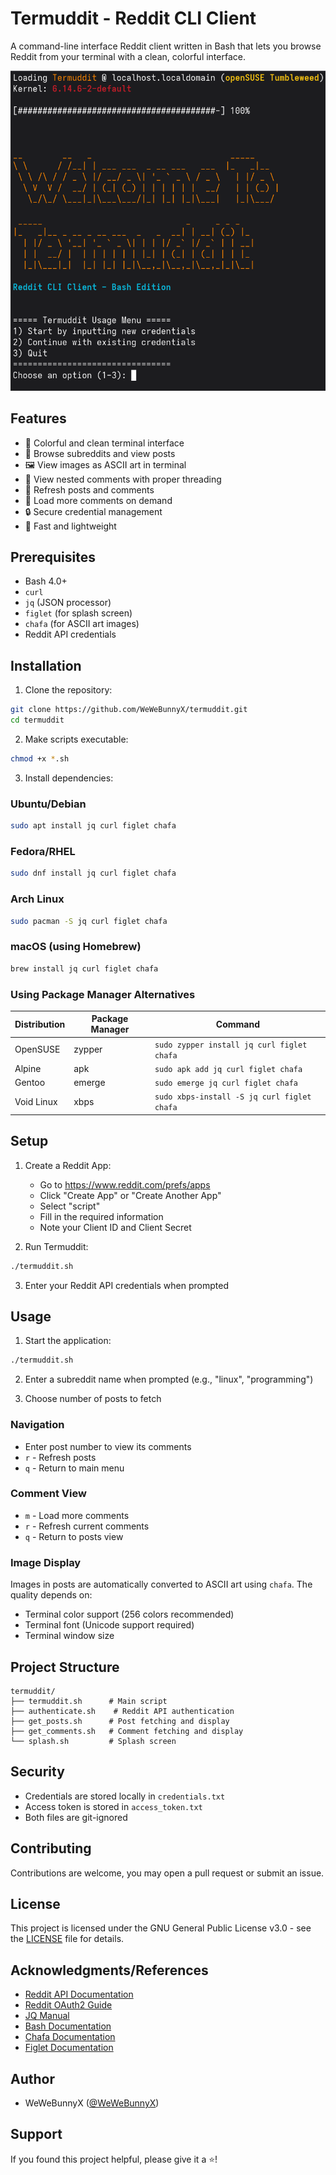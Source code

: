 # Termuddit - Reddit CLI Client

A command-line interface Reddit client written in Bash that lets you browse Reddit from your terminal with a clean, colorful interface.

![Termuddit Screenshot](screenshot.png)

## Features

- 🎨 Colorful and clean terminal interface
- 👀 Browse subreddits and view posts
- 🖼️ View images as ASCII art in terminal
- 💬 View nested comments with proper threading
- 🔄 Refresh posts and comments
- 🎯 Load more comments on demand
- 🔒 Secure credential management
- 🚀 Fast and lightweight

## Prerequisites

- Bash 4.0+
- `curl`
- `jq` (JSON processor)
- `figlet` (for splash screen)
- `chafa` (for ASCII art images)
- Reddit API credentials

## Installation

1. Clone the repository:
```bash
git clone https://github.com/WeWeBunnyX/termuddit.git
cd termuddit
```

2. Make scripts executable:
```bash
chmod +x *.sh
```

3. Install dependencies:

### Ubuntu/Debian
```bash
sudo apt install jq curl figlet chafa
```

### Fedora/RHEL
```bash
sudo dnf install jq curl figlet chafa
```

### Arch Linux
```bash
sudo pacman -S jq curl figlet chafa
```

### macOS (using Homebrew)
```bash
brew install jq curl figlet chafa
```

### Using Package Manager Alternatives
| Distribution | Package Manager | Command |
|-------------|----------------|---------|
| OpenSUSE    | zypper         | `sudo zypper install jq curl figlet chafa` |
| Alpine      | apk            | `sudo apk add jq curl figlet chafa` |
| Gentoo      | emerge         | `sudo emerge jq curl figlet chafa` |
| Void Linux  | xbps           | `sudo xbps-install -S jq curl figlet chafa` |

## Setup

1. Create a Reddit App:
   - Go to https://www.reddit.com/prefs/apps
   - Click "Create App" or "Create Another App"
   - Select "script"
   - Fill in the required information
   - Note your Client ID and Client Secret

2. Run Termuddit:
```bash
./termuddit.sh
```

3. Enter your Reddit API credentials when prompted

## Usage

1. Start the application:
```bash
./termuddit.sh
```

2. Enter a subreddit name when prompted (e.g., "linux", "programming")

3. Choose number of posts to fetch

### Navigation

- Enter post number to view its comments
- `r` - Refresh posts
- `q` - Return to main menu

### Comment View

- `m` - Load more comments
- `r` - Refresh current comments
- `q` - Return to posts view

### Image Display

Images in posts are automatically converted to ASCII art using `chafa`. The quality depends on:
- Terminal color support (256 colors recommended)
- Terminal font (Unicode support required)
- Terminal window size

## Project Structure

```
termuddit/
├── termuddit.sh      # Main script
├── authenticate.sh    # Reddit API authentication
├── get_posts.sh      # Post fetching and display
├── get_comments.sh   # Comment fetching and display
└── splash.sh         # Splash screen
```

## Security

- Credentials are stored locally in `credentials.txt`
- Access token is stored in `access_token.txt`
- Both files are git-ignored

## Contributing

Contributions are welcome, you may open a pull request or submit an issue.

## License

This project is licensed under the GNU General Public License v3.0 - see the [LICENSE](LICENSE) file for details.

## Acknowledgments/References

- [Reddit API Documentation](https://www.reddit.com/dev/api/)
- [Reddit OAuth2 Guide](https://github.com/reddit-archive/reddit/wiki/OAuth2)
- [JQ Manual](https://stedolan.github.io/jq/manual/)
- [Bash Documentation](https://www.gnu.org/software/bash/manual/)
- [Chafa Documentation](https://hpjansson.org/chafa/)
- [Figlet Documentation](http://www.figlet.org/)

## Author

- WeWeBunnyX ([@WeWeBunnyX](https://reddit.com/u/WeWeBunnyX))

## Support

If you found this project helpful, please give it a ⭐️!


